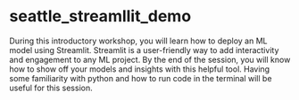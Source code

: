 # seattle_streamllit_demo
During this introductory workshop, you will learn how to deploy an ML model using Streamlit. Streamlit is a user-friendly way to add interactivity and engagement to any ML project. By the end of the session, you will know how to show off your models and insights with this helpful tool. Having some familiarity with python and how to run code in the terminal will be useful for this session.
